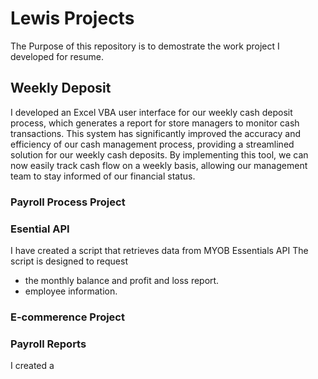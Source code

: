 # Lewis Projects
The Purpose of this repository is to demostrate the work project I developed for resume. 

## Weekly Deposit
I developed an Excel VBA user interface for our weekly cash deposit process, which generates a report for store managers to monitor cash transactions. This system has significantly improved the accuracy and efficiency of our cash management process, providing a streamlined solution for our weekly cash deposits. By implementing this tool, we can now easily track cash flow on a weekly basis, allowing our management team to stay informed of our financial status. 

### Payroll Process Project 

### Esential API
I have created a script that retrieves data from MYOB Essentials API
The script is designed to request  
- the monthly balance and profit and loss report.
- employee information.


### E-commerence Project

### Payroll Reports
I created a 
